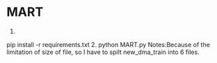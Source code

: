 # MART
1.
pip install -r requirements.txt
2.
python MART.py
Notes:Because of the limitation of size of file, so I have to spilt new_dma_train into 6 files.
